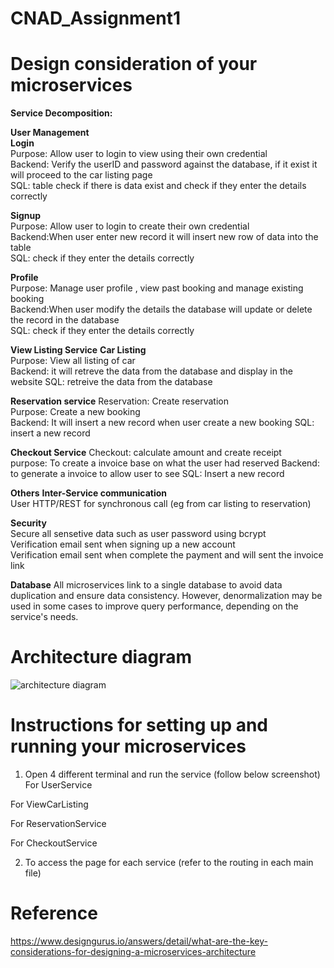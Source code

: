 # CNAD_Assignment1


# Design consideration of your microservices

**Service Decomposition:**<br /> 

**User Management**<br /> 
**Login**<br /> 
Purpose: Allow user to login to view using their own credential<br /> 
Backend: Verify the userID and password against the database, if it exist it will proceed to the car listing page<br /> 
SQL: table check if there is data exist and check if they enter the details correctly <br /> 

**Signup** <br /> 
Purpose: Allow user to login to create their own credential<br /> 
Backend:When user enter new record it will insert new row of data into the table<br /> 
SQL: check if they enter the details correctly <br /> 

**Profile**<br /> 
Purpose: Manage user profile , view past booking and manage existing booking<br /> 
Backend:When user modify the details the database will update or delete the record in the database<br /> 
SQL: check if they enter the details correctly <br /> 

**View Listing Service**
**Car Listing**<br /> 
Purpose: View all listing of car<br /> 
Backend: it will retreve the data from the database and display in the website
SQL: retreive the data from the database

**Reservation service**
Reservation: Create reservation<br /> 
Purpose: Create a new booking<br /> 
Backend: It will insert a new record when user create a new booking
SQL: insert a new record

**Checkout Service**
Checkout: calculate amount and create receipt<br /> 
purpose: To create a invoice base on what the user had reserved
Backend: to generate a invoice to allow user to see
SQL: Insert a new record

**Others**
**Inter-Service communication**<br /> 
User HTTP/REST for synchronous call (eg from car listing to reservation)<br /> 

**Security**<br /> 
Secure all sensetive data such as user password using bcrypt<br /> 
Verification email sent when signing up a new account <br /> 
Verification email sent when complete the payment and will sent the invoice link <br /> 

**Database**
All microservices link to a single database to avoid data duplication and ensure data consistency. However, denormalization may be used in some cases to improve query performance, depending on the service's needs.

# Architecture diagram

![architecture diagram](https://github.com/user-attachments/assets/cf4189b9-bc90-41b2-9a2f-860d8ac18e3f)

# Instructions for setting up and running your microservices

1. Open 4 different terminal and run the service (follow below screenshot) 
For UserService


For ViewCarListing


For ReservationService


For CheckoutService

2. To access the page for each service (refer to the routing in each main file)









# Reference
https://www.designgurus.io/answers/detail/what-are-the-key-considerations-for-designing-a-microservices-architecture
